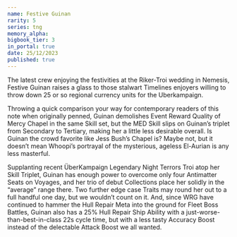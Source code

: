 ```yaml
---
name: Festive Guinan
rarity: 5
series: tng
memory_alpha:
bigbook_tier: 3
in_portal: true
date: 25/12/2023
published: true
---
```


The latest crew enjoying the festivities at the Riker-Troi wedding in Nemesis, Festive Guinan raises a glass to those stalwart Timelines enjoyers willing to throw down 25 or so regional currency units for the Uberkampaign. 

Throwing a quick comparison your way for contemporary readers of this note when originally penned, Guinan demolishes Event Reward Quality of Mercy Chapel in the same Skill set, but the MED Skill slips on Guinan’s triplet from Secondary to Tertiary, making her a little less desirable overall. Is Guinan the crowd favorite like Jess Bush’s Chapel is? Maybe not, but it doesn’t mean Whoopi’s portrayal of the mysterious, ageless El-Aurian is any less masterful.

Supplanting recent ÜberKampaign Legendary Night Terrors Troi atop her Skill Triplet, Guinan has enough power to overcome only four Antimatter Seats on Voyages, and her trio of debut Collections place her solidly in the “average” range there. Two further edge case Traits may round her out to a full handful one day, but we wouldn’t count on it. And, since WRG have continued to hammer the Hull Repair Meta into the ground for Fleet Boss Battles, Guinan also has a 25% Hull Repair Ship Ability with a just-worse-than-best-in-class 22s cycle time, but with a less tasty Accuracy Boost instead of the delectable Attack Boost we all wanted.
